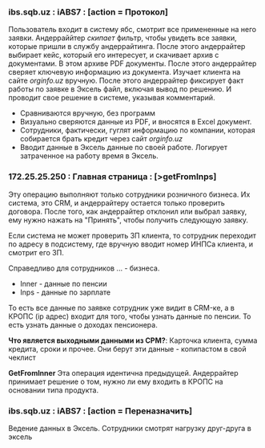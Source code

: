 ### ibs.sqb.uz : iABS7 : \[action = Протокол]
Пользователь входит в систему ябс, смотрит все примененные на него заявки. Андерраййтер *скипает* фильтр, чтобы увидеть все заявки, которые пришли в службу андеррайтинга.
После этого андеррайтер выбирает кейс, который его интересует, и скачивает архив с документами. В этом архиве PDF документы. 
После этого андеррайтер сверяет ключевую информацию из документа. Изучает клиента на сайте *orginfo.uz* вручную.
После этого андеррайтер фиксирует факт работы по заявке в Эксель файл, включая вывод по решению.
И проводит свое решение в системе, указывая комментарий.
- Сравниваются вручную, без программ
- Визуально сверяются данные из PDF, и вносятся в Excel документ.
- Сотрудники, фактически, гуглят информацию по компании, которая собирается брать кредит через сайт *orginfo.uz*
- Вводит данные в Эксель данные по своей работе. Логирует затраченное на работу время в Эксель. 
### 172.25.25.250 : Главная страница : \[>getFromInps]
Эту операцию выполняют только сотрудники розничного бизнеса. Их система, это CRM, и андеррайтеру остается только проверить договора.
После того, как андеррайтер отклонил или выбрал заявку, ему нужно нажать на "Принять", чтобы получить следующую заявку.

Если система не может проверить ЗП клиента, то сотрудник переходит по адресу в подсистему, где вручную вводит номер ИНПСа клиента, и смотрит его ЗП.


Справедливо для сотрудников ... - бизнеса. 
* Inner - данные по пенсии
* Inps - данные по зарплате

То есть все данные по заявке сотрудник уже видит в CRM-ке, а в КРОПС (ip адрес) входит для того, чтобы узнать данные по пенсии. То есть узнать данные о доходах пенсионера.

**Что является выходными данными из СРМ?**:
Карточка клиента, сумма кредита, сроки и прочее. Они берут эти данные - копипастом в свой чеклист

**GetFromInner**
Эта операция идентична предыдущей. 
Андеррайтер принимает решение о том, нужно ли ему входить в КРОПС на основании типа продукта. 
### ibs.sqb.uz : iABS7 : \[action = Переназначить]


Ведение данных в Эксель. Сотрудники смотрят нагрузку друг-друга в эксель
